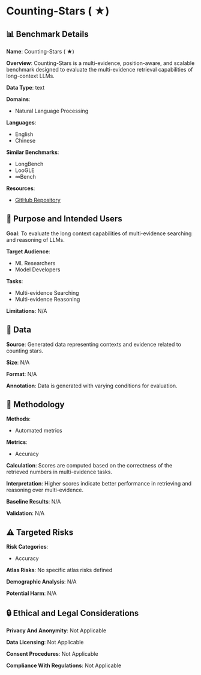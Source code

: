 # Counting-Stars ( ★)

## 📊 Benchmark Details

**Name**: Counting-Stars ( ★)

**Overview**: Counting-Stars is a multi-evidence, position-aware, and scalable benchmark designed to evaluate the multi-evidence retrieval capabilities of long-context LLMs.

**Data Type**: text

**Domains**:
- Natural Language Processing

**Languages**:
- English
- Chinese

**Similar Benchmarks**:
- LongBench
- LooGLE
- ∞Bench

**Resources**:
- [GitHub Repository](https://github.com/nick7nlp/Counting-Stars)

## 🎯 Purpose and Intended Users

**Goal**: To evaluate the long context capabilities of multi-evidence searching and reasoning of LLMs.

**Target Audience**:
- ML Researchers
- Model Developers

**Tasks**:
- Multi-evidence Searching
- Multi-evidence Reasoning

**Limitations**: N/A

## 💾 Data

**Source**: Generated data representing contexts and evidence related to counting stars.

**Size**: N/A

**Format**: N/A

**Annotation**: Data is generated with varying conditions for evaluation.

## 🔬 Methodology

**Methods**:
- Automated metrics

**Metrics**:
- Accuracy

**Calculation**: Scores are computed based on the correctness of the retrieved numbers in multi-evidence tasks.

**Interpretation**: Higher scores indicate better performance in retrieving and reasoning over multi-evidence.

**Baseline Results**: N/A

**Validation**: N/A

## ⚠️ Targeted Risks

**Risk Categories**:
- Accuracy

**Atlas Risks**:
No specific atlas risks defined

**Demographic Analysis**: N/A

**Potential Harm**: N/A

## 🔒 Ethical and Legal Considerations

**Privacy And Anonymity**: Not Applicable

**Data Licensing**: Not Applicable

**Consent Procedures**: Not Applicable

**Compliance With Regulations**: Not Applicable
